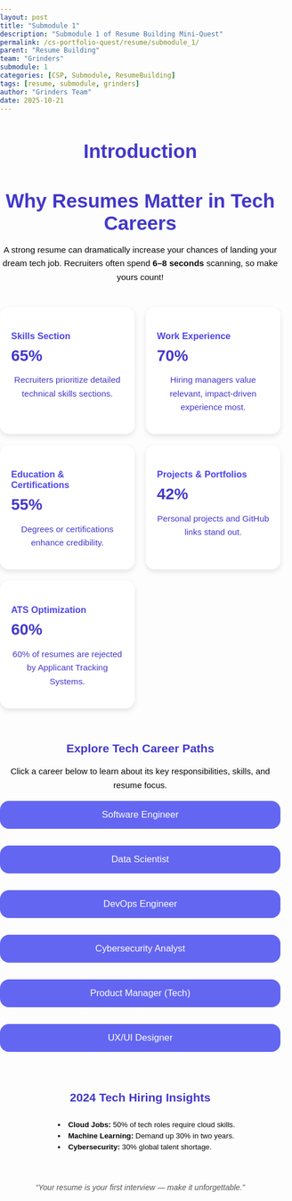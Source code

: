 ```yaml
---
layout: post
title: "Submodule 1"
description: "Submodule 1 of Resume Building Mini-Quest"
permalink: /cs-portfolio-quest/resume/submodule_1/
parent: "Resume Building"
team: "Grinders"
submodule: 1
categories: [CSP, Submodule, ResumeBuilding]
tags: [resume, submodule, grinders]
author: "Grinders Team"
date: 2025-10-21
---
```


# Introduction

  <style>
    body {
      font-family: "Poppins", sans-serif;
      color: #080808ff;
      margin: 0;
      padding: 0;
    }
    
    h1, h2 {
      text-align: center;
      color: #4338ca;
    }
    h1 {
      font-size: 2.5em;
      margin-bottom: 0.3em;
    }
    p {
      text-align: center;
      font-size: 1.1em;
      line-height: 1.6em;
    }
    .stats {
      display: grid;
      grid-template-columns: repeat(auto-fit, minmax(230px, 1fr));
      gap: 20px;
      margin-top: 40px;
    }
    .stat-card {
      background: #fff;
      padding: 20px;
      border-radius: 16px;
      box-shadow: 0 4px 10px rgba(0,0,0,0.1);
      transition: transform 0.3s ease, box-shadow 0.3s ease;
      color: #4338ca;
    }
    .stat-card p {
      color: #4338ca !important;
    }
    .stat-card:hover {
      transform: translateY(-5px);
      box-shadow: 0 6px 15px rgba(0,0,0,0.15);
    }
    .stat-card h3 {
      color: #4f46e5 !important;
      margin-bottom: 10px;
    }
    .stat-card .percent {
      font-size: 2em;
      color: #4338ca;
      font-weight: bold;
    }
    .careers {
      margin-top: 60px;
      text-align: center;
    }
    .career {
      margin-bottom: 20px;
    }
    .career button {
      background-color: #6366f1;
      color: #fff;
      font-size: 1.2em;
      border: none;
      width: 100%;
      max-width: 700px;
      padding: 15px;
      border-radius: 16px;
      cursor: pointer;
      transition: background 0.3s ease;
    }
    .career button:hover {
      background-color: #4f46e5;
    }
    .career-content {
      max-width: 700px;
      margin: 10px auto 0;
      background: #fff;
      border-radius: 16px;
      overflow: hidden;
      max-height: 0;
      transition: all 0.5s ease;
      box-shadow: 0 0 0 rgba(0,0,0,0);
      color: #121112ff;
    }
    .career-content.open {
      padding: 20px;
      max-height: 600px;
      box-shadow: 0 4px 10px rgba(0,0,0,0.1);
    }
    .career-columns {
      display: grid;
      grid-template-columns: repeat(auto-fit, minmax(200px, 1fr));
      gap: 20px;
      text-align: left;
    }
    .career-columns h4 {
      color: #4338ca;
      margin-bottom: 10px;
    }
    ul {
      list-style: disc inside;
      font-size: 0.95em;
      line-height: 1.5em;
    }
    .insights {
      text-align: center;
      margin-top: 60px;
    }
    .insights ul {
      display: inline-block;
      text-align: left;
      margin-top: 10px;
    }
    .footer-quote {
      text-align: center;
      font-style: italic;
      color: #555;
      margin-top: 40px;
    }
    @keyframes fadeIn {
      from { opacity: 0; transform: translateY(10px); }
      to { opacity: 1; transform: translateY(0); }
    }
    .open {
      animation: fadeIn 0.4s ease forwards;
    }
  </style>

  <div class="container">
    <h1>Why Resumes Matter in Tech Careers</h1>
    <p>A strong resume can dramatically increase your chances of landing your dream tech job. Recruiters often spend <strong>6–8 seconds</strong> scanning, so make yours count!</p>

<div class="stats">
      <div class="stat-card">
        <h3>Skills Section</h3>
        <div class="percent">65%</div>
        <p>Recruiters prioritize detailed technical skills sections.</p>
      </div>
      <div class="stat-card">
        <h3>Work Experience</h3>
        <div class="percent">70%</div>
        <p>Hiring managers value relevant, impact-driven experience most.</p>
      </div>
      <div class="stat-card">
        <h3>Education & Certifications</h3>
        <div class="percent">55%</div>
        <p>Degrees or certifications enhance credibility.</p>
      </div>
      <div class="stat-card">
        <h3>Projects & Portfolios</h3>
        <div class="percent">42%</div>
        <p>Personal projects and GitHub links stand out.</p>
      </div>
      <div class="stat-card">
        <h3>ATS Optimization</h3>
        <div class="percent">60%</div>
        <p>60% of resumes are rejected by Applicant Tracking Systems.</p>
      </div>
    </div>

<div class="careers">
      <h2>Explore Tech Career Paths</h2>
      <p>Click a career below to learn about its key responsibilities, skills, and resume focus.</p>

<!-- Template for each career -->
<div class="career">
        <button onclick="toggleCareer(this)">Software Engineer</button>
        <div class="career-content">
          <div class="career-columns">
            <div>
              <h4>Responsibilities</h4>
              <ul>
                <li>Writing, testing, and maintaining code</li>
                <li>Designing and implementing software solutions</li>
                <li>Collaborating with teams to fix issues</li>
                <li>Writing efficient, scalable, maintainable code</li>
              </ul>
            </div>
            <div>
              <h4>Key Skills</h4>
              <ul>
                <li>Java, C++, Python, JavaScript</li>
                <li>React, Angular, Django</li>
                <li>Git, Data Structures, SQL/NoSQL</li>
              </ul>
            </div>
            <div>
              <h4>Resume Focus</h4>
              <ul>
                <li>Highlight tech stacks</li>
                <li>Showcase personal/academic projects</li>
                <li>List measurable achievements</li>
              </ul>
            </div>
          </div>
        </div>
      </div>

<div class="career">
        <button onclick="toggleCareer(this)">Data Scientist</button>
        <div class="career-content">
          <div class="career-columns">
            <div>
              <h4>Responsibilities</h4>
              <ul>
                <li>Analyze datasets and identify trends</li>
                <li>Build predictive ML models</li>
                <li>Communicate insights via visualization</li>
              </ul>
            </div>
            <div>
              <h4>Key Skills</h4>
              <ul>
                <li>Python, R, SQL</li>
                <li>Machine learning, data visualization</li>
                <li>Big data tools (Hadoop, Spark)</li>
              </ul>
            </div>
            <div>
              <h4>Resume Focus</h4>
              <ul>
                <li>Show ML library experience</li>
                <li>Include Kaggle/personal projects</li>
                <li>Quantify accuracy improvements</li>
              </ul>
            </div>
          </div>
        </div>
      </div>

<div class="career">
        <button onclick="toggleCareer(this)">DevOps Engineer</button>
        <div class="career-content">
          <div class="career-columns">
            <div>
              <h4>Responsibilities</h4>
              <ul>
                <li>Automate deployments</li>
                <li>Manage cloud infrastructure</li>
                <li>Monitor and maintain systems</li>
              </ul>
            </div>
            <div>
              <h4>Key Skills</h4>
              <ul>
                <li>CI/CD tools (Jenkins, GitLab CI)</li>
                <li>Cloud (AWS, Azure, GCP)</li>
                <li>Docker, Kubernetes, Terraform</li>
              </ul>
            </div>
            <div>
              <h4>Resume Focus</h4>
              <ul>
                <li>Highlight cloud certifications</li>
                <li>Show automation experience</li>
                <li>Include infrastructure tools</li>
              </ul>
            </div>
          </div>
        </div>
      </div>

<div class="career">
        <button onclick="toggleCareer(this)">Cybersecurity Analyst</button>
        <div class="career-content">
          <div class="career-columns">
            <div>
              <h4>Responsibilities</h4>
              <ul>
                <li>Protect company infrastructure</li>
                <li>Monitor networks for vulnerabilities</li>
                <li>Conduct risk assessments</li>
              </ul>
            </div>
            <div>
              <h4>Key Skills</h4>
              <ul>
                <li>Firewalls, VPNs, IDS</li>
                <li>Encryption and forensics</li>
                <li>Security certifications (CISSP, CEH)</li>
              </ul>
            </div>
            <div>
              <h4>Resume Focus</h4>
              <ul>
                <li>Certifications (CISSP, CEH)</li>
                <li>Incident response experience</li>
                <li>Security tool proficiency</li>
              </ul>
            </div>
          </div>
        </div>
      </div>

<div class="career">
        <button onclick="toggleCareer(this)">Product Manager (Tech)</button>
        <div class="career-content">
          <div class="career-columns">
            <div>
              <h4>Responsibilities</h4>
              <ul>
                <li>Oversee product development</li>
                <li>Define vision and strategy</li>
                <li>Collaborate across teams</li>
              </ul>
            </div>
            <div>
              <h4>Key Skills</h4>
              <ul>
                <li>Agile, Scrum methodologies</li>
                <li>Leadership, communication</li>
                <li>Roadmap planning</li>
              </ul>
            </div>
            <div>
              <h4>Resume Focus</h4>
              <ul>
                <li>Project management tools (JIRA, Asana)</li>
                <li>Cross-functional leadership</li>
                <li>Quantify product impact</li>
              </ul>
            </div>
          </div>
        </div>
      </div>

<div class="career">
        <button onclick="toggleCareer(this)">UX/UI Designer</button>
        <div class="career-content">
          <div class="career-columns">
            <div>
              <h4>Responsibilities</h4>
              <ul>
                <li>Design web/app interfaces</li>
                <li>Create wireframes and prototypes</li>
                <li>Conduct user testing</li>
              </ul>
            </div>
            <div>
              <h4>Key Skills</h4>
              <ul>
                <li>Figma, Sketch, Adobe XD</li>
                <li>User research, prototyping</li>
                <li>HTML/CSS basics</li>
              </ul>
            </div>
            <div>
              <h4>Resume Focus</h4>
              <ul>
                <li>Include portfolio link</li>
                <li>Emphasize A/B testing</li>
                <li>Highlight collaboration</li>
              </ul>
            </div>
          </div>
        </div>
      </div>

</div>

<div class="insights">
      <h2>2024 Tech Hiring Insights</h2>
      <ul>
        <li><strong>Cloud Jobs:</strong> 50% of tech roles require cloud skills.</li>
        <li><strong>Machine Learning:</strong> Demand up 30% in two years.</li>
        <li><strong>Cybersecurity:</strong> 30% global talent shortage.</li>
      </ul>
    </div>

<div class="footer-quote">
      “Your resume is your first interview — make it unforgettable.”
    </div>
  </div>

  <script>
    function toggleCareer(button) {
      const content = button.nextElementSibling;
      content.classList.toggle("open");
    }
  </script>

